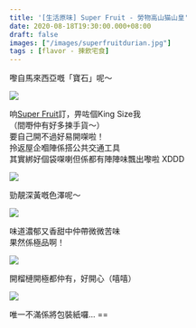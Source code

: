 ```yaml
---
title: '[生活原味] Super Fruit - 勞物高山猫山皇'
date: 2020-08-18T19:30:00.000+08:00
draft: false
images: ["/images/superfruitdurian.jpg"]
tags : [flavor - 揀飲宅食]
---
```


嚟自馬來西亞嘅「寶石」呢～  

![](/images/superfruitdurian1.jpg)

响[Super Fruit](https://www.facebook.com/Super-Fruit-251600915935751)訂，畀咗個King Size我  
（間嘢仲有好多揀手貨～）  
要自己開不過好易開㗎啦！  
拎返屋企嗰陣係搭公共交通工具  
其實綁好個袋㗎喇但係都有陣陣味飄出嚟啦 XDDD

![](/images/superfruitdurian2.jpg)

勁靚深黃嘅色澤呢～

![](/images/superfruitdurian3.jpg)

味道濃郁又香甜中仲帶微微苦味  
果然係極品啊！

![](/images/superfruitdurian4.jpg)

開榴槤開極都仲有，好開心（嘻嘻）

![](/images/superfruitdurian5.jpg)

唯一不滿係將包裝紙囉... ==
